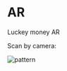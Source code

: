 # AR
Luckey money AR

Scan by camera: 

![pattern](https://born2shine.000webhostapp.com/img/pattern-qr-code.png)
